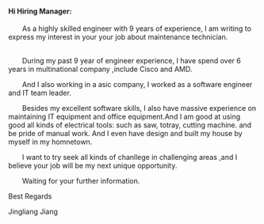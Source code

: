 
#### Hi Hiring Manager:

&ensp;&ensp;&ensp;&ensp;As a highly skilled engineer with 9 years of experience, I am writing to express my interest in your your job about maintenance technician.<p>     
&ensp;&ensp;&ensp;&ensp;During my past 9 year of engineer experience, I have spend over 6 years in multinational company ,include Cisco and AMD.<p>

&ensp;&ensp;&ensp;&ensp;And I also working in a asic company, I worked as a software engineer and IT team leader.<p>

&ensp;&ensp;&ensp;&ensp;Besides my excellent software skills, I also have massive  experience on maintaining IT equipment and office equipment.And I am good at using good all kinds of electrical tools: such as saw, totray, cutting machine. and be pride of manual work. And I even have design and built my house by myself in my homnetown.<p>

&ensp;&ensp;&ensp;&ensp;I want to try seek all kinds of chanllege in challenging areas ,and I believe your job will be my next unique opportunity.<p>

&ensp;&ensp;&ensp;&ensp;Waiting for your further information.

Best Regards

Jingliang Jiang



     


     
